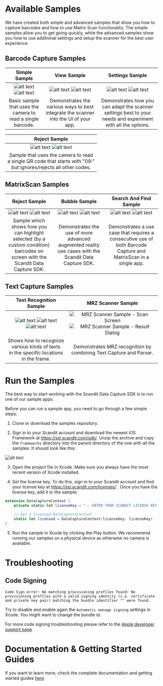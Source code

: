 # Available Samples

We have created both simple and advanced samples that show you how to capture barcodes and how to use Matrix Scan functionality.
The simple samples allow you to get going quickly, while the advanced samples show you how to use additional settings and setup the scanner for the best user experience.

## Barcode Capture Samples

|                               Simple Sample                              |                                View Sample                               |                             Settings Sample                              |
|:------------------------------------------------------------------------:|:------------------------------------------------------------------------:|:------------------------------------------------------------------------:|
| ![alt text](images/sample-bc-simple-1.jpg?raw=true "Simple Sample") ![alt text](images/sample-bc-simple-2.jpg?raw=true "Simple Sample") | ![alt text](images/sample-bc-view-1.jpg?raw=true "View Sample") ![alt text](images/sample-bc-view-2.jpg?raw=true "View Sample") | ![alt text](images/sample-bc-settings-1.jpg?raw=true "Settings Sample") ![alt text](images/sample-bc-settings-2.jpg?raw=true "Settings Sample") |
 Basic sample that uses the camera to read a single barcode.              | Demonstrates the various ways to best integrate the scanner into the UI of your app. | Demonstrates how you can adapt the scanner settings best to your needs and experiment with all the options. |

|                               Reject Sample                              |
|:------------------------------------------------------------------------:|
| ![alt text](images/sample-bc-reject-1.jpg?raw=true "Reject Sample") ![alt text](images/sample-bc-reject-2.jpg?raw=true "Reject Sample") |
 Sample that uses the camera to read<br> a single QR code that starts with "09:"<br> but ignores/rejects all other codes. |


## MatrixScan Samples

|                               Reject Sample                              |                               Bubble Sample                              |                          Search And Find Sample                          |
|:------------------------------------------------------------------------:|:------------------------------------------------------------------------:|:------------------------------------------------------------------------:|
| ![alt text](images/sample-ms-reject-1.jpg?raw=true "Reject Sample") ![alt text](images/sample-ms-reject-2.jpg?raw=true "Reject Sample") | ![alt text](images/sample-ms-bubble-1.jpg?raw=true "Bubble Sample") ![alt text](images/sample-ms-bubble-2.jpg?raw=true "Bubble Sample") | ![alt text](images/sample-ms-saf-1.jpg?raw=true "Search") ![alt text](images/sample-ms-saf-2.jpg?raw=true "Find") |
| Sample which shows how you can highlight selected (by a custom condition) barcodes on screen with the Scandit Data Capture SDK. | Demonstrates the use of more advanced augmented reality use cases with the Scandit Data Capture SDK. | Demonstrates a use case that requires a consecutive use of both Barcode Capture and MatrixScan in a single app. |


## Text Capture Samples

|                           Text Recognition Sample                        |                             MRZ Scanner Sample                           |
|:------------------------------------------------------------------------:|:------------------------------------------------------------------------:|
| ![alt text](images/sample-tc-textrecognition-1.jpg?raw=true "Text Recognition Sample - Scan Screen") ![alt text](images/sample-tc-textrecognition-2.jpg?raw=true "Text Recognition Sample - Result Dialog") ![alt text](images/sample-tc-textrecognition-3.jpg?raw=true "Text Recognition Sample - Settings Screen") | ![MRZ Scanner Sample - Scan Screen](images/sample-tc-mrz-1.jpg?raw=true "MRZ Scanner Sample - Scan Screen") ![MRZ Scanner Sample - Result Dialog](images/sample-tc-mrz-2.jpg?raw=true "MRZ Scanner Sample - Result Dialog") |
| Shows how to recognize various kinds of texts <br> in the specific locations in the frame. | Demonstrates MRZ recognition by combining Text Capture and Parser. |


# Run the Samples

The best way to start working with the Scandit Data Capture SDK is to run one of our sample apps.

Before you can run a sample app, you need to go through a few simple steps:

  1. Clone or download the samples repository.
  
  2. Sign in to your Scandit account and download the newest iOS Framework at <https://ssl.scandit.com/sdk/>. Unzip the archive and copy the `frameworks` directory into the parent directory of the one with all the samples. It should look like this:
  
  ![alt text](images/samples-libs-setup.jpg?raw=true "Frameworks setup")
  
  3. Open the project file in Xcode. Make sure you always have the most recent version of Xcode installed.
  
  4. Set the license key. To do this, sign in to your Scandit account and find your license key at <https://ssl.scandit.com/licenses/>`. Once you have the license key, add it to the sample:
  
  ```swift
  extension DataCaptureContext {
      private static let licenseKey = "-- ENTER YOUR SCANDIT LICENSE KEY HERE --"

      // Get a licensed DataCaptureContext
      static let licensed = DataCaptureContext(licenseKey: licenseKey)
  }
  ```
  
  5. Run the sample in Xcode by clicking the Play button. We recommend running our samples on a physical device as otherwise no camera is available.


# Troubleshooting

## Code Signing
	Code Sign error: No matching provisioning profiles found: No provisioning profiles with a valid signing identity (i.e. certificate and private key pair) matching the bundle identifier "" were found.
	
Try to disable and enable again the `Automatic manage signing` settings in Xcode. You might want to change the bundle id.

For more code signing troubleshooting please refer to the [Apple developer support page](https://help.apple.com/xcode/mac/current/#/dev60b6fbbc7)

# Documentation & Getting Started Guides

If you want to learn more, check the complete documentation and getting started guides [here](https://docs.scandit.com/data-capture-sdk/ios/)
